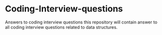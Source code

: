 # Coding-Interview-questions
Answers to coding interview questions
this repository will contain answer to all coding interview questions related to data structures.
